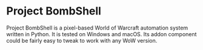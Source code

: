 # Project BombShell

Project BombShell is a pixel-based World of Warcraft automation system written in Python. It is tested on Windows and macOS. Its addon component could be fairly easy to tweak to work with any WoW version.
